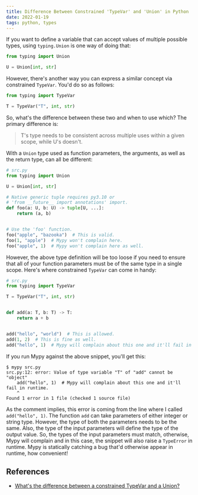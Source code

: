 ```yaml
---
title: Difference Between Constrained 'TypeVar' and 'Union' in Python
date: 2022-01-19
tags: python, types
---
```


If you want to define a variable that can accept values of multiple possible types, using `typing.Union` is one way of doing that:

```python
from typing import Union

U = Union[int, str]
```

However, there's another way you can express a similar concept via constrained `TypeVar`. You'd do so as follows:

```python
from typing import TypeVar

T = TypeVar("T", int, str)
```

So, what's the difference between these two and when to use which? The primary difference is:

> T's type needs to be consistent across multiple uses within a given scope, while U's doesn't.

With a `Union` type used as function parameters, the arguments, as well as the return type, can all be different:


```python
# src.py
from typing import Union

U = Union[int, str]

# Native generic tuple requires py3.10 or
# 'from __future__ import annotations' import.
def foo(a: U, b: U) -> tuple[U, ...]:
    return (a, b)


# Use the 'foo' function.
foo("apple", "bazooka")  # This is valid.
foo(1, "apple")  # Mypy won't complain here.
foo("apple", 1)  # Mypy won't complain here as well.
```


However, the above type definition will be too loose if you need to ensure that all of your function parameters must be of the same type in a single scope. Here's where constrained `TypeVar` can come in handy:

```python
# src.py
from typing import TypeVar

T = TypeVar("T", int, str)


def add(a: T, b: T) -> T:
    return a + b


add("hello", "world")  # This is allowed.
add(1, 2)  # This is fine as well.
add("hello", 1)  # Mypy will complain about this one and it'll fail in runtime.
```

If you run Mypy against the above snippet, you'll get this:

```
$ mypy src.py
src.py:12: error: Value of type variable "T" of "add" cannot be "object"
    add("hello", 1)  # Mypy will complain about this one and it'll fail in runtime.
    ^
Found 1 error in 1 file (checked 1 source file)
```

As the comment implies, this error is coming from the line where I called `add("hello", 1)`. The function `add` can take parameters of either integer or string type. However, the type of both the parameters needs to be the same. Also, the type of the input parameters will define the type of the output value. So, the types of the input parameters must match, otherwise, Mypy will complain and in this case, the snippet will also raise a `TypeError` in runtime. Mypy is statically catching a bug that'd otherwise appear in runtime, how convenient!


## References

* [What's the difference between a constrained TypeVar and a Union?](https://stackoverflow.com/questions/58903906/whats-the-difference-between-a-constrained-typevar-and-a-union)
